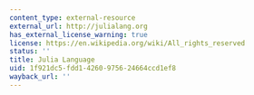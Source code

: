 ```yaml
---
content_type: external-resource
external_url: http://julialang.org
has_external_license_warning: true
license: https://en.wikipedia.org/wiki/All_rights_reserved
status: ''
title: Julia Language
uid: 1f921dc5-fdd1-4260-9756-24664ccd1ef8
wayback_url: ''
---
```

